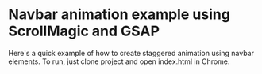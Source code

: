 # Navbar animation example using ScrollMagic and GSAP
Here's a quick example of how to create staggered animation using navbar elements.
To run, just clone project and open index.html in Chrome.